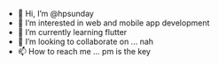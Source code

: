 - 👋 Hi, I’m @hpsunday
- 👀 I’m interested in web and mobile app development
- 🌱 I’m currently learning flutter
- 💞️ I’m looking to collaborate on ... nah
- 📫 How to reach me ... pm is the key

<!---
hpsunday/hpsunday is a ✨ special ✨ repository because its `README.md` (this file) appears on your GitHub profile.
You can click the Preview link to take a look at your changes.
--->

